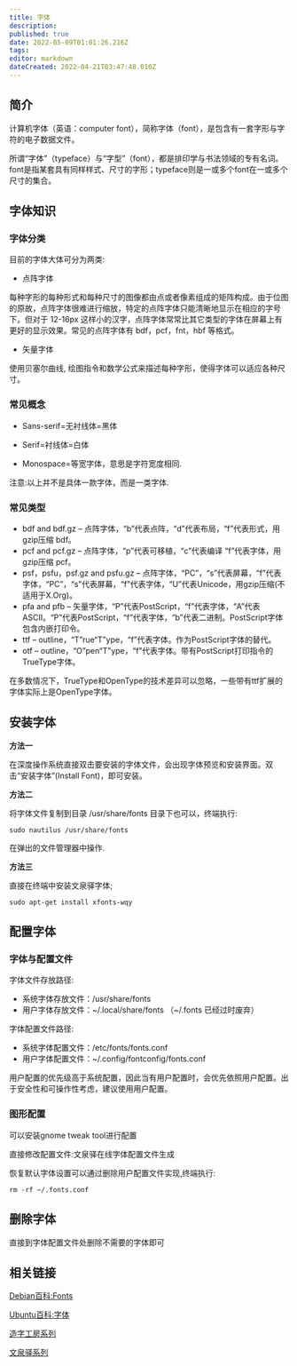 ```yaml
---
title: 字体
description: 
published: true
date: 2022-05-09T01:01:26.216Z
tags: 
editor: markdown
dateCreated: 2022-04-21T03:47:48.010Z
---
```


## 简介

计算机字体（英语：computer font），简称字体（font），是包含有一套字形与字符的电子数据文件。

所谓“字体”（typeface）与“字型”（font），都是排印学与书法领域的专有名词。 font是指某套具有同样样式、尺寸的字形；typeface则是一或多个font在一或多个尺寸的集合。

## 字体知识

### 字体分类

目前的字体大体可分为两类:

- 点阵字体

每种字形的每种形式和每种尺寸的图像都由点或者像素组成的矩阵构成。由于位图的原故，点阵字体很难进行缩放，特定的点阵字体只能清晰地显示在相应的字号下。但对于 12-16px 这样小的汉字，点阵字体常常比其它类型的字体在屏幕上有更好的显示效果。常见的点阵字体有 bdf，pcf，fnt，hbf 等格式。

- 矢量字体

使用贝塞尔曲线, 绘图指令和数学公式来描述每种字形，使得字体可以适应各种尺寸。

### 常见概念

- Sans-serif=无衬线体=黑体

- Serif=衬线体=白体

- Monospace=等宽字体，意思是字符宽度相同.

注意:以上并不是具体一款字体，而是一类字体.

### 常见类型

- bdf and bdf.gz – 点阵字体，“b”代表点阵，“d”代表布局，“f”代表形式，用gzip压缩 bdf。
- pcf and pcf.gz – 点阵字体，“p”代表可移植，“c”代表编译 “f”代表字体，用gzip压缩 pcf。
- psf，psfu，psf.gz and psfu.gz – 点阵字体，“PC”，“s”代表屏幕，“f”代表字体，“PC”，“s”代表屏幕，“f”代表字体，“U”代表Unicode，用gzip压缩(不适用于X.Org)。
- pfa and pfb – 矢量字体，“P”代表PostScript，“f”代表字体，“A”代表ASCII。“P”代表PostScript，“f”代表字体，“b”代表二进制。PostScript字体包含内嵌打印令。
- ttf – outline，“T”rue“T”ype，“f”代表字体。作为PostScript字体的替代。
- otf – outline，“O”pen“T”ype，“f”代表字体。带有PostScript打印指令的TrueType字体。

在多数情况下，TrueType和OpenType的技术差异可以忽略，一些带有ttf扩展的字体实际上是OpenType字体。

## 安装字体

**方法一**

在深度操作系统直接双击要安装的字体文件，会出现字体预览和安装界面。双击“安装字体”(Install Font)，即可安装。

**方法二**

将字体文件复制到目录 /usr/share/fonts 目录下也可以，终端执行:

    sudo nautilus /usr/share/fonts  

在弹出的文件管理器中操作.

**方法三**

直接在终端中安装文泉驿字体;

    sudo apt-get install xfonts-wqy

## 配置字体

### 字体与配置文件

字体文件存放路径:

  - 系统字体存放文件：/usr/share/fonts
  - 用户字体存放文件：~/.local/share/fonts （~/.fonts 已经过时废弃）

字体配置文件路径:

  - 系统字体配置文件：/etc/fonts/fonts.conf
  - 用户字体配置文件：~/.config/fontconfig/fonts.conf

用户配置的优先级高于系统配置，因此当有用户配置时，会优先依照用户配置。出于安全性和可操作性考虑，建议使用用户配置。


### 图形配置

可以安装gnome tweak tool进行配置

直接修改配置文件:文泉驿在线字体配置文件生成

恢复默认字体设置可以通过删除用户配置文件实现,终端执行:

    rm -rf ~/.fonts.conf

## 删除字体

直接到字体配置文件处删除不需要的字体即可

## 相关链接

[Debian百科:Fonts](http://wiki.debian.org/Fonts)

[Ubuntu百科:字体](http://wiki.ubuntu.com.cn/%E5%AD%97%E4%BD%93)

[造字工房系列](http://www.makefont.com/fonts.html)

[文泉驿系列](http://wenq.org/wqy2/index.cgi?%E9%A6%96%E9%A1%B5)